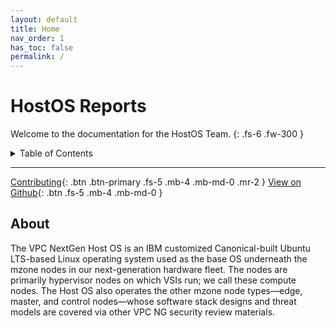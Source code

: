 ```yaml
---
layout: default
title: Home
nav_order: 1
has_toc: false
permalink: /
---
```


# HostOS Reports 
Welcome to the documentation for the HostOS Team.
{: .fs-6 .fw-300 }

<details markdown="block">
  <summary>
    Table of Contents
  </summary>
____
- TOC
{:toc}
____
</details>

---

[Contributing](./docs/contributing.html){: .btn .btn-primary .fs-5 .mb-4 .mb-md-0 .mr-2 } [View on Github](https://github.ibm.com/cloudlab/hostos-docs){: .btn .fs-5 .mb-4 .mb-md-0 }

## About

The VPC NextGen Host OS is an IBM customized Canonical-built Ubuntu LTS-based Linux
operating system used as the base OS underneath the mzone nodes in our
next-generation hardware fleet. The nodes are primarily hypervisor nodes
on which VSIs run; we call these compute nodes. The Host OS also operates
the other mzone node types—edge, master, and control nodes—whose software
stack designs and threat models are covered via other VPC NG security review materials.
